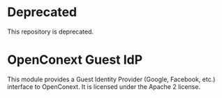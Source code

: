 # Deprecated

This repository is deprecated.

OpenConext Guest IdP
====================

This module provides a Guest Identity Provider (Google, Facebook, etc.) interface to OpenConext. It is licensed under the Apache 2 license.

